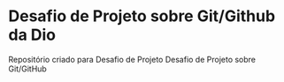 # Desafio de Projeto sobre Git/Github da Dio
Repositório criado para Desafio de Projeto
Desafio de Projeto sobre Git/GitHub

